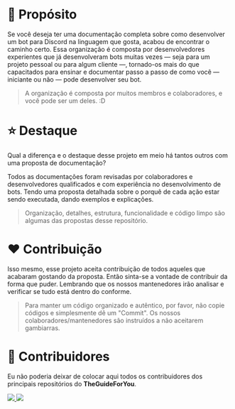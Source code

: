 # 🎯 Propósito
Se você deseja ter uma documentação completa sobre como desenvolver um bot para Discord na linguagem que gosta, acabou de encontrar o caminho certo. Essa organização é composta por desenvolvedores experientes que já desenvolveram bots muitas vezes — seja para um projeto pessoal ou para algum cliente —, tornado-os mais do que capacitados para ensinar e documentar passo a passo de como você — iniciante ou não — pode desenvolver seu bot.

> A organização é composta por muitos membros e colaboradores, e você pode ser um deles. :D

# ⭐ Destaque
Qual a diferença e o destaque desse projeto em meio há tantos outros com uma proposta de documentação?

Todos as documentações foram revisadas por colaboradores e desenvolvedores qualificados e com experiência no desenvolvimento de bots. Tendo uma proposta detalhada sobre o porquê de cada ação estar sendo executada, dando exemplos e explicações.

> Organização, detalhes, estrutura, funcionalidade e código limpo são algumas das propostas desse repositório.

# ❤️ Contribuição

Isso mesmo, esse projeto aceita contribuição de todos aqueles que acabaram gostando da proposta. Então sinta-se a vontade de contribuir da forma que puder. Lembrando que os nossos mantenedores irão analisar e verificar se tudo está dentro do conforme.

> Para manter um código organizado e autêntico, por favor, não copie códigos e simplesmente dê um "Commit". Os nossos colaboradores/mantenedores são instruídos a não aceitarem gambiarras.

# 🤝 Contribuidores

Eu não poderia deixar de colocar aqui todos os contribuidores dos principais repositórios do **TheGuideForYou**.

<a href="https://github.com/theguideforyou/x/graphs/contributors">
  <img src="https://contrib.rocks/image?repo=theguideforyou/theguideforyou.github.io" />
  <img src="https://contrib.rocks/image?repo=theguideforyou/x" />
</a>
